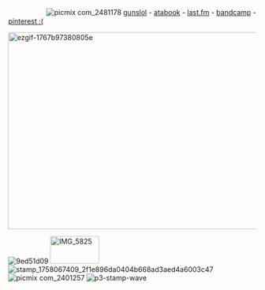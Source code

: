 
ㅤㅤㅤㅤㅤㅤ![picmix com_2481178](https://github.com/user-attachments/assets/f9b66f4d-2e3a-4f9a-a544-cee852e86d60)
[gunslol](http://guns.lol/boyrot) - [atabook](https://prophetoffalsehope.atabook.org/) - [last.fm](https://www.last.fm/user/corpsehem) - [bandcamp](https://bandcamp.com/rottedwound) - [pinterest :(](https://www.pinterest.com/boyrotted/_profile/)



<img width="549" height="400" alt="ezgif-1767b97380805e" src="https://github.com/user-attachments/assets/bfa6af88-2b52-434b-911b-20dda24adb18" />


 ![9ed51d09](https://github.com/user-attachments/assets/1f0e881d-0776-4fbc-b221-0f8ae654ea08) <img width="99" height="56" alt="IMG_5825" src="https://github.com/user-attachments/assets/22f4f610-9bfc-4de9-8891-6d5d2ba5728e" /> ![stamp_1758067409_2f1e896da0404b668ad3aed4a6003c47](https://github.com/user-attachments/assets/39ace94e-2dfd-4605-9991-e26d5d20061f) ![picmix com_2401257](https://github.com/user-attachments/assets/65783a86-314b-4496-868a-8516e9e44ec9) ![p3-stamp-wave](https://github.com/user-attachments/assets/204ce5e7-7d03-4d4f-8c40-cb98d572a783)






































